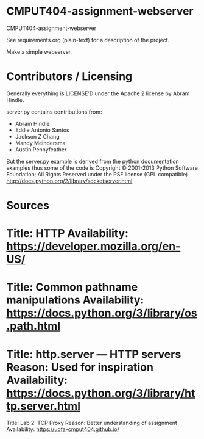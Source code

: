 CMPUT404-assignment-webserver
=============================

CMPUT404-assignment-webserver

See requirements.org (plain-text) for a description of the project.

Make a simple webserver.

Contributors / Licensing
========================

Generally everything is LICENSE'D under the Apache 2 license by Abram Hindle.

server.py contains contributions from:

* Abram Hindle
* Eddie Antonio Santos
* Jackson Z Chang
* Mandy Meindersma 
* Austin Pennyfeather

But the server.py example is derived from the python documentation
examples thus some of the code is Copyright © 2001-2013 Python
Software Foundation; All Rights Reserved under the PSF license (GPL
compatible) http://docs.python.org/2/library/socketserver.html

#    Sources
   Title: HTTP
   Availability: https://developer.mozilla.org/en-US/
   ========================
   Title: Common pathname manipulations
   Availability: https://docs.python.org/3/library/os.path.html
   ========================
  Title: http.server — HTTP servers
  Reason: Used for inspiration
  Availability: https://docs.python.org/3/library/http.server.html
   ========================
  Title: Lab 2: TCP Proxy
  Reason: Better understanding of assignment
  Availability: https://uofa-cmput404.github.io/

